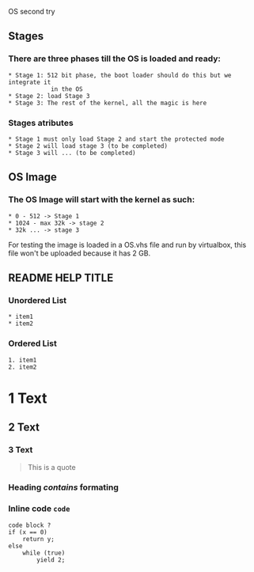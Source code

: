 OS second try

Stages
--------------------------------------------------------------------------------
### There are three phases till the OS is loaded and ready:
	* Stage 1: 512 bit phase, the boot loader should do this but we integrate it
				in the OS
	* Stage 2: load Stage 3
	* Stage 3: The rest of the kernel, all the magic is here

### Stages atributes
	* Stage 1 must only load Stage 2 and start the protected mode
	* Stage 2 will load stage 3 (to be completed)
	* Stage 3 will ... (to be completed)

OS Image
--------------------------------------------------------------------------------
### The OS Image will start with the kernel as such:
	* 0 - 512 -> Stage 1
	* 1024 - max 32k -> stage 2
	* 32k ... -> stage 3
For testing the image is loaded in a OS.vhs file and run by virtualbox, this
file won't be uploaded because it has 2 GB.

README HELP TITLE
--------------------------------------------------------------------------------
### Unordered List
	* item1
	* item2

### Ordered List
	1. item1
	2. item2

# 1 Text
## 2 Text
### 3 Text

> This is a quote 

### Heading *contains* **formating**

### Inline code `code`
	code block ? 
	if (x == 0)
		return y;
	else 
		while (true)
			yield 2;